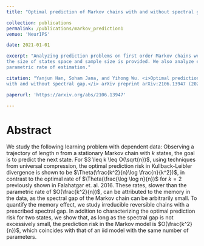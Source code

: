 ```yaml
---
title: "Optimal prediction of Markov chains with and without spectral gap"

collection: publications
permalink: /publications/markov_prediction1
venue: 'NeurIPS'

date: 2021-01-01

excerpt: "Analyzing prediction problems on first order Markov chains we demonstrate the optimal rate when 
the size of states space and sample size is provided. We also analyze effect of spectral gaps in case of reversible chains to achieve 
parametric rate of estimation."

citation: "Yanjun Han, Soham Jana, and Yihong Wu. <i>Optimal prediction of Markov chains 
with and without spectral gap.</i> arXiv preprint arXiv:2106.13947 (2021)."

paperurl: 'https://arxiv.org/abs/2106.13947'

---
```


Abstract
========

We study the following learning problem with dependent data: Observing a trajectory of length $n$ from a stationary Markov chain with $k$ states, the goal is to predict the next state.
For  $3 \leq k \leq O(\sqrt{n})$, using techniques from universal compression, the optimal prediction risk in Kullback-Leibler divergence is shown to be $\Theta(\frac{k^2}{n}\log \frac{n}{k^2})$, in contrast to the optimal rate of $\Theta(\frac{\log \log n}{n})$ for $k=2$ previously shown in Falahatgar et. al. 2016. These rates, slower than the parametric rate of $O(\frac{k^2}{n})$, can be attributed to the memory in the data, as the spectral gap of the Markov chain can be arbitrarily small. To quantify the memory effect, we study irreducible reversible chains with a prescribed spectral gap. In addition to characterizing the optimal prediction risk for two states, we show that, as long as the spectral gap is not excessively small, the prediction risk in the Markov model is $O(\frac{k^2}{n})$, which coincides with that of an iid model with the same number of parameters. 



